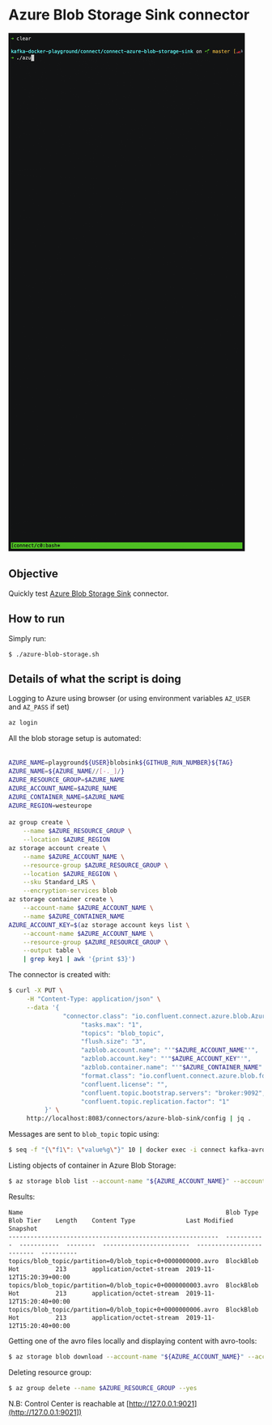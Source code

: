 # Azure Blob Storage Sink connector

![asciinema](https://github.com/vdesabou/gifs/blob/master/connect/connect-azure-blob-storage-sink/asciinema.gif?raw=true)

## Objective

Quickly test [Azure Blob Storage Sink](https://docs.confluent.io/current/connect/kafka-connect-azure-blob-storage/index.html#quick-start) connector.




## How to run

Simply run:

```
$ ./azure-blob-storage.sh
```

## Details of what the script is doing

Logging to Azure using browser (or using environment variables `AZ_USER` and `AZ_PASS` if set)

```bash
az login
```

All the blob storage setup is automated:

```bash

AZURE_NAME=playground${USER}blobsink${GITHUB_RUN_NUMBER}${TAG}
AZURE_NAME=${AZURE_NAME//[-._]/}
AZURE_RESOURCE_GROUP=$AZURE_NAME
AZURE_ACCOUNT_NAME=$AZURE_NAME
AZURE_CONTAINER_NAME=$AZURE_NAME
AZURE_REGION=westeurope

az group create \
    --name $AZURE_RESOURCE_GROUP \
    --location $AZURE_REGION
az storage account create \
    --name $AZURE_ACCOUNT_NAME \
    --resource-group $AZURE_RESOURCE_GROUP \
    --location $AZURE_REGION \
    --sku Standard_LRS \
    --encryption-services blob
az storage container create \
    --account-name $AZURE_ACCOUNT_NAME \
    --name $AZURE_CONTAINER_NAME
AZURE_ACCOUNT_KEY=$(az storage account keys list \
    --account-name $AZURE_ACCOUNT_NAME \
    --resource-group $AZURE_RESOURCE_GROUP \
    --output table \
    | grep key1 | awk '{print $3}')
```

The connector is created with:

```bash
$ curl -X PUT \
     -H "Content-Type: application/json" \
     --data '{
               "connector.class": "io.confluent.connect.azure.blob.AzureBlobStorageSinkConnector",
                    "tasks.max": "1",
                    "topics": "blob_topic",
                    "flush.size": "3",
                    "azblob.account.name": "'"$AZURE_ACCOUNT_NAME"'",
                    "azblob.account.key": "'"$AZURE_ACCOUNT_KEY"'",
                    "azblob.container.name": "'"$AZURE_CONTAINER_NAME"'",
                    "format.class": "io.confluent.connect.azure.blob.format.avro.AvroFormat",
                    "confluent.license": "",
                    "confluent.topic.bootstrap.servers": "broker:9092",
                    "confluent.topic.replication.factor": "1"
          }' \
     http://localhost:8083/connectors/azure-blob-sink/config | jq .
```

Messages are sent to `blob_topic` topic using:

```bash
$ seq -f "{\"f1\": \"value%g\"}" 10 | docker exec -i connect kafka-avro-console-producer --broker-list broker:9092 --property schema.registry.url=http://schema-registry:8081 --topic blob_topic --property value.schema='{"type":"record","name":"myrecord","fields":[{"name":"f1","type":"string"}]}'
```

Listing objects of container in Azure Blob Storage:

```bash
$ az storage blob list --account-name "${AZURE_ACCOUNT_NAME}" --account-key "${AZURE_ACCOUNT_KEY}" --container-name "${AZURE_CONTAINER_NAME}" --output table
```

Results:

```
Name                                                        Blob Type    Blob Tier    Length    Content Type              Last Modified              Snapshot
----------------------------------------------------------  -----------  -----------  --------  ------------------------  -------------------------  ----------
topics/blob_topic/partition=0/blob_topic+0+0000000000.avro  BlockBlob    Hot          213       application/octet-stream  2019-11-12T15:20:39+00:00
topics/blob_topic/partition=0/blob_topic+0+0000000003.avro  BlockBlob    Hot          213       application/octet-stream  2019-11-12T15:20:40+00:00
topics/blob_topic/partition=0/blob_topic+0+0000000006.avro  BlockBlob    Hot          213       application/octet-stream  2019-11-12T15:20:40+00:00
```

Getting one of the avro files locally and displaying content with avro-tools:

```bash
$ az storage blob download --account-name "${AZURE_ACCOUNT_NAME}" --account-key "${AZURE_ACCOUNT_KEY}" --container-name "${AZURE_CONTAINER_NAME}" --name topics/blob_topic/partition=0/blob_topic+0+0000000000.avro --file /tmp/blob_topic+0+0000000000.avro
```

Deleting resource group:

```bash
$ az group delete --name $AZURE_RESOURCE_GROUP --yes
```

N.B: Control Center is reachable at [http://127.0.0.1:9021](http://127.0.0.1:9021])
